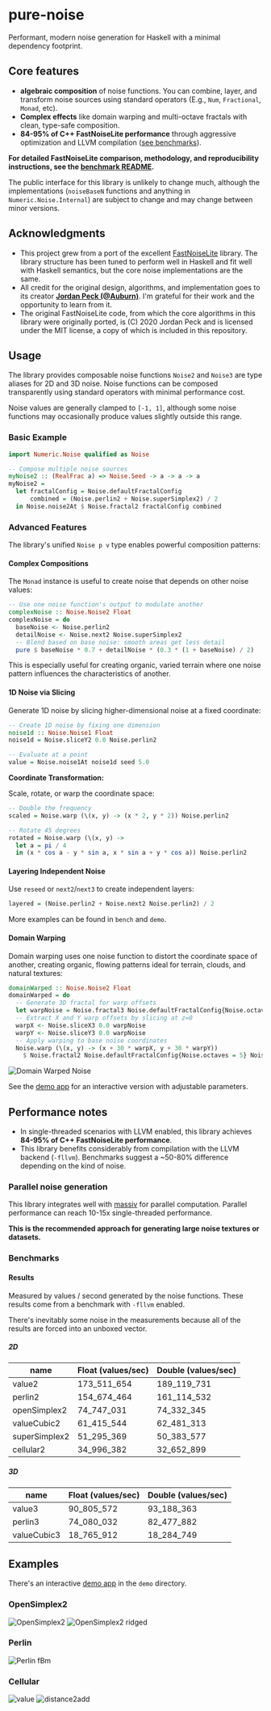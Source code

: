 # pure-noise

Performant, modern noise generation for Haskell with a minimal dependency footprint.

## Core features

- **algebraic composition** of noise functions. You can combine,
  layer, and transform noise sources using standard operators (E.g., `Num`,
  `Fractional`, `Monad`, etc).
- **Complex effects** like domain warping and multi-octave fractals with clean,
  type-safe composition.
- **84-95% of C++ FastNoiseLite performance** through aggressive optimization and
  LLVM compilation ([see benchmarks](bench/README.md)).

**For detailed FastNoiseLite comparison, methodology, and reproducibility instructions,
see the [benchmark README](https://github.com/jtnuttall/pure-noise/blob/main/bench/README.md).**

The public interface for this library is unlikely to change much, although the
implementations (`noiseBaseN` functions and anything in `Numeric.Noise.Internal`)
are subject to change and may change between minor versions.

## Acknowledgments

- This project grew from a port of the excellent
  [FastNoiseLite](https://github.com/Auburn/FastNoiseLite) library. The library
  structure has been tuned to perform well in Haskell and fit well with Haskell
  semantics, but the core noise implementations are the same.
- All credit for the original design, algorithms, and implementation goes to its
  creator **[Jordan Peck (@Auburn)](https://github.com/Auburn)**. I'm grateful for
  their work and the opportunity to learn from it.
- The original FastNoiseLite code, from which the core algorithms in this library
  were originally ported, is (C) 2020 Jordan Peck and is licensed under the MIT
  license, a copy of which is included in this repository.

## Usage

The library provides composable noise functions `Noise2` and `Noise3` are type
aliases for 2D and 3D noise. Noise functions can be composed transparently using
standard operators with minimal performance cost.

Noise values are generally clamped to `[-1, 1]`, although some noise functions
may occasionally produce values slightly outside this range.

### Basic Example

```haskell
import Numeric.Noise qualified as Noise

-- Compose multiple noise sources
myNoise2 :: (RealFrac a) => Noise.Seed -> a -> a -> a
myNoise2 =
  let fractalConfig = Noise.defaultFractalConfig
      combined = (Noise.perlin2 + Noise.superSimplex2) / 2
  in Noise.noise2At $ Noise.fractal2 fractalConfig combined
```

### Advanced Features

The library's unified `Noise p v` type enables powerful composition patterns:

#### Complex Compositions

The `Monad` instance is useful to create noise that depends on other noise values:

```haskell
-- Use one noise function's output to modulate another
complexNoise :: Noise.Noise2 Float
complexNoise = do
  baseNoise <- Noise.perlin2
  detailNoise <- Noise.next2 Noise.superSimplex2
  -- Blend based on base noise: smooth areas get less detail
  pure $ baseNoise * 0.7 + detailNoise * (0.3 * (1 + baseNoise) / 2)
```

This is especially useful for creating organic, varied terrain where one noise pattern
influences the characteristics of another.

#### 1D Noise via Slicing

Generate 1D noise by slicing higher-dimensional noise at a fixed coordinate:

```haskell
-- Create 1D noise by fixing one dimension
noise1d :: Noise.Noise1 Float
noise1d = Noise.sliceY2 0.0 Noise.perlin2

-- Evaluate at a point
value = Noise.noise1At noise1d seed 5.0
```

**Coordinate Transformation:**

Scale, rotate, or warp the coordinate space:

```haskell
-- Double the frequency
scaled = Noise.warp (\(x, y) -> (x * 2, y * 2)) Noise.perlin2

-- Rotate 45 degrees
rotated = Noise.warp (\(x, y) ->
  let a = pi / 4
  in (x * cos a - y * sin a, x * sin a + y * cos a)) Noise.perlin2
```

#### Layering Independent Noise

Use `reseed` or `next2`/`next3` to create independent layers:

```haskell
layered = (Noise.perlin2 + Noise.next2 Noise.perlin2) / 2
```

More examples can be found in `bench` and `demo`.

#### Domain Warping

Domain warping uses one noise function to distort the coordinate space of another,
creating organic, flowing patterns ideal for terrain, clouds, and natural textures:

```haskell
domainWarped :: Noise.Noise2 Float
domainWarped = do
  -- Generate 3D fractal for warp offsets
  let warpNoise = Noise.fractal3 Noise.defaultFractalConfig{Noise.octaves = 5} Noise.perlin3
  -- Extract X and Y warp offsets by slicing at z=0
  warpX <- Noise.sliceX3 0.0 warpNoise
  warpY <- Noise.sliceY3 0.0 warpNoise
  -- Apply warping to base noise coordinates
  Noise.warp (\(x, y) -> (x + 30 * warpX, y + 30 * warpY))
    $ Noise.fractal2 Noise.defaultFractalConfig{Noise.octaves = 5} Noise.openSimplex2
```

![Domain Warped Noise](https://raw.githubusercontent.com/jtnuttall/pure-noise/main/demo/images/domain-warp.png)

See the [demo app](demo/) for an interactive version with adjustable parameters.

## Performance notes

- In single-threaded scenarios with LLVM enabled, this library achieves **84-95%
  of C++ FastNoiseLite performance**.
- This library benefits considerably from compilation with the LLVM backend
  (`-fllvm`). Benchmarks suggest a ~50-80% difference depending on the kind of noise.

### Parallel noise generation

This library integrates well with [massiv](https://hackage.haskell.org/package/massiv)
for parallel computation. Parallel performance can reach 10-15x single-threaded
performance.

**This is the recommended approach for generating large noise textures or datasets.**

### Benchmarks

#### Results

Measured by values / second generated by the noise functions. These results come
from a benchmark with `-fllvm` enabled.

There's inevitably some noise in the measurements because all of the results are
forced into an unboxed vector.

##### 2D

| name          | Float (values/sec) | Double (values/sec) |
| ------------- | ------------------ | ------------------- |
| value2        | 173_511_654        | 189_119_731         |
| perlin2       | 154_674_464        | 161_114_532         |
| openSimplex2  | 74_747_031         | 74_332_345          |
| valueCubic2   | 61_415_544         | 62_481_313          |
| superSimplex2 | 51_295_369         | 50_383_577          |
| cellular2     | 34_996_382         | 32_652_899          |

##### 3D

| name        | Float (values/sec) | Double (values/sec) |
| ----------- | ------------------ | ------------------- |
| value3      | 90_805_572         | 93_188_363          |
| perlin3     | 74_080_032         | 82_477_882          |
| valueCubic3 | 18_765_912         | 18_284_749          |

## Examples

There's an interactive [demo app](https://github.com/jtnuttall/pure-noise/tree/main/demo) in the `demo` directory.

### OpenSimplex2

![OpenSimplex2](https://raw.githubusercontent.com/jtnuttall/pure-noise/main/demo/images/opensimplex.png)
![OpenSimplex2 ridged](https://raw.githubusercontent.com/jtnuttall/pure-noise/main/demo/images/opensimplex-ridged.png)

### Perlin

![Perlin fBm](https://raw.githubusercontent.com/jtnuttall/pure-noise/main/demo/images/perlin-fbm.png)

### Cellular

![value](https://raw.githubusercontent.com/jtnuttall/pure-noise/main/demo/images/cell-value.png)
![distance2add](https://raw.githubusercontent.com/jtnuttall/pure-noise/main/demo/images/cell-d2.png)
